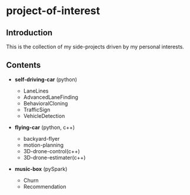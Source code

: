 # project-of-interest

## Introduction  
This is the collection of my side-projects driven by my personal interests.  

## Contents
- **self-driving-car** (python)
  - LaneLines
  - AdvancedLaneFinding
  - BehavioralCloning
  - TrafficSign  
  - VehicleDetection  
  
- **flying-car** (python, c++)
  - backyard-flyer  
  - motion-planning  
  - 3D-drone-control(c++)
  - 3D-drone-estimater(c++)

- **music-box** (pySpark)  
  - Churn
  - Recommendation
